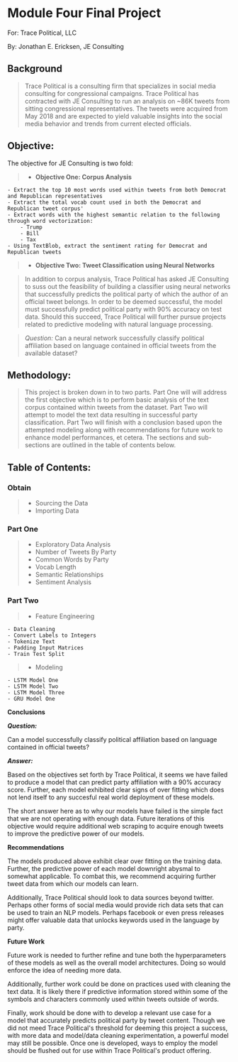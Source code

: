 # Module Four Final Project

For: Trace Political, LLC

By: Jonathan E. Ericksen, JE Consulting

## Background
> Trace Political is a consulting firm that specializes in social media consulting for congressional campaigns. Trace Political has contracted with JE Consulting to run an analysis on ~86K tweets from sitting congressional representatives. The tweets were acquired from May 2018 and are expected to yield valuable insights into the social media behavior and trends from current elected officials. 

## Objective:
The objective for JE Consulting is two fold: 

>- **Objective One: Corpus Analysis**

    - Extract the top 10 most words used within tweets from both Democrat and Republican representatives
    - Extract the total vocab count used in both the Democrat and Republican tweet corpus'
    - Extract words with the highest semantic relation to the following through word vectorization: 
        - Trump
        - Bill
        - Tax
    - Using TextBlob, extract the sentiment rating for Democrat and Republican tweets

>- **Objective Two: Tweet Classification using Neural Networks**

  > In addition to corpus analysis, Trace Political has asked JE Consulting to suss out the feasibility of building a classifier using neural networks that successfully predicts the political party of which the author of an official tweet belongs. In order to be deemed successful, the model must successfully predict political party with 90% accuracy on test data. Should this succeed, Trace Political will further pursue projects related to predictive modeling with natural language processing.
  
  >*Question:*
  > Can a neural network successfully classify political affiliation based on language contained in official tweets from the available dataset?

## Methodology:

> This project is broken down in to two parts. Part One will will address the first objective which is to perform basic analysis of the text corpus contained within tweets from the dataset. Part Two will attempt to model the text data resulting in successful party classification. Part Two will finish with a conclusion based upon the attempted modeling along with recommendations for future work to enhance model performances, et cetera. The sections and sub-sections are outlined in the table of contents below.

## Table of Contents:
### Obtain 
> - Sourcing the Data
> - Importing Data

### Part One

> - Exploratory Data Analysis 
> - Number of Tweets By Party
> - Common Words by Party
> - Vocab Length
> - Semantic Relationships
> - Sentiment Analysis

### Part Two

> - Feature Engineering
    
    - Data Cleaning
    - Convert Labels to Integers
    - Tokenize Text
    - Padding Input Matrices
    - Train Test Split
> - Modeling
    
    - LSTM Model One
    - LSTM Model Two
    - LSTM Model Three
    - GRU Model One
    
**Conclusions**

***Question:*** 

Can a model successfully classify political affiliation based on language contained in official tweets?

***Answer:*** 

Based on the objectives set forth by Trace Political, it seems we have failed to produce a model that can predict party affiliation with a 90% accuracy score. Further, each model exhibited clear signs of over fitting which does not lend itself to any succesful real world deployment of these models.

The short answer here as to why our models have failed is the simple fact that we are not operating with enough data. Future iterations of this objective would require additional web scraping to acquire enough tweets to improve the predictive power of our models. 

**Recommendations**

The models produced above exhibit clear over fitting on the training data. Further, the predictive power of each model downright abysmal to somewhat applicable. To combat this, we recommend acquiring further tweet data from which our models can learn. 

Additionally, Trace Political should look to data sources beyond twitter. Perhaps other forms of social media would provide rich data sets that can be used to train an NLP models. Perhaps facebook or even press releases might offer valuable data that unlocks keywords used in the language by party. 

**Future Work**

Future work is needed to further refine and tune both the hyperparameters of these models as well as the overall model architectures. Doing so would enforce the idea of needing more data. 

Additionally, further work could be done on practices used with cleaning the text data. It is likely there if predictive information stored within some of the symbols and characters commonly used within tweets outside of words. 

Finally, work should be done with to develop a relevant use case for a model that accurately predicts political party by tweet content. Though we did not meed Trace Political's threshold for deeming this project a success, with more data and model/data cleaning experimentation, a powerful model may still be possible. Once one is developed, ways to employ the model should be flushed out for use within Trace Political's product offering.
